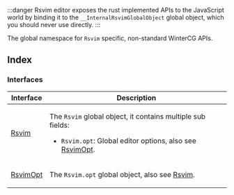 :::danger
Rsvim editor exposes the rust implemented APIs to the JavaScript world by binding it to the `__InternalRsvimGlobalObject` global object, which you should never use directly.
:::

The global namespace for `Rsvim` specific, non-standard WinterCG APIs.

## Index

### Interfaces

<table>
<thead>
<tr>
<th>Interface</th>
<th>Description</th>
</tr>
</thead>
<tbody>
<tr>
<td>

[Rsvim](interfaces/Rsvim.md)

</td>
<td>

The `Rsvim` global object, it contains multiple sub fields:

- `Rsvim.opt`: Global editor options, also see [RsvimOpt](interfaces/RsvimOpt.md).

</td>
</tr>
<tr>
<td>

[RsvimOpt](interfaces/RsvimOpt.md)

</td>
<td>

The `Rsvim.opt` global object, also see [Rsvim](interfaces/Rsvim.md).

</td>
</tr>
</tbody>
</table>
